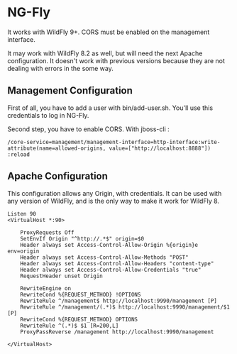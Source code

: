 NG-Fly
====

It works with WildFly 9+. CORS must be enabled on the management interface.

It may work with WildFly 8.2 as well, but will need the next Apache configuration. It doesn't work with previous versions because they are not dealing with errors in the some way.


Management Configuration
----

First of all, you have to add a user with bin/add-user.sh. You'll use this credentials to log in NG-Fly.

Second step, you have to enable CORS. With jboss-cli :

    /core-service=management/management-interface=http-interface:write-attribute(name=allowed-origins, value=["http://localhost:8888"])
    :reload

Apache Configuration
----

This configuration allows any Origin, with credentials. It can be used with any version of WildFly, and is the only way to make it work for WildFly 8.

    Listen 90
    <VirtualHost *:90>

        ProxyRequests Off
        SetEnvIf Origin "^http://.*$" origin=$0
        Header always set Access-Control-Allow-Origin %{origin}e env=origin
        Header always set Access-Control-Allow-Methods "POST"
        Header always set Access-Control-Allow-Headers "content-type"
        Header always set Access-Control-Allow-Credentials "true"
        RequestHeader unset Origin

        RewriteEngine on
        RewriteCond %{REQUEST_METHOD} !OPTIONS
        RewriteRule ^/management$ http://localhost:9990/management [P]
        RewriteRule ^/management/(.*)$ http://localhost:9990/management/$1 [P]
        RewriteCond %{REQUEST_METHOD} OPTIONS
        RewriteRule ^(.*)$ $1 [R=200,L]
        ProxyPassReverse /management http://localhost:9990/management

    </VirtualHost>
